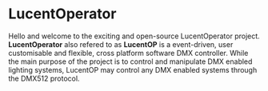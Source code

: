 # LucentOperator

Hello and welcome to the exciting and open-source LucentOperator project.
**LucentOperator** also refered to as **LucentOP** is a event-driven, user customisable and flexible, cross platform software DMX controller.
While the main purpose of the project is to control and manipulate DMX enabled lighting systems, LucentOP may control any DMX enabled systems through the DMX512 protocol. 
